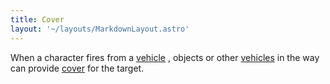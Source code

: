 ```yaml
---
title: Cover
layout: '~/layouts/MarkdownLayout.astro'
---
```

When a character fires from a [ vehicle](/modern.d20.srd/equipment/equipment.vehicles) , objects or other [ vehicles](/modern.d20.srd/equipment/equipment.vehicles) in the way can provide [ cover](/modern.d20.srd/combat/cover) for the target.

